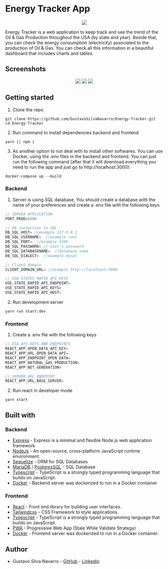 # Energy Tracker App

<p align="center">
  <img src="https://user-images.githubusercontent.com/66889974/213705383-18ab7760-b9a9-4195-a8c6-bb64cc2c2fd4.png" />
</p>

Energy Tracker is a web application to keep track and see the trend of the Oil & Gas Production throughout the USA (by state and year). Beside that, you can check the energy consumption (electricity) associated to the production of Oil & Gas. You can check all this information in a beautiful dashboard that includes charts and tables.

## Screenshots

<p align="center">
  <img src="https://user-images.githubusercontent.com/66889974/213713636-0c36740f-70f2-49dc-a850-5868cb50a056.png" />

  <img src="https://user-images.githubusercontent.com/66889974/213713746-8c82712e-abec-47f8-af3c-9c0777da3a26.png" />

  <img src="https://user-images.githubusercontent.com/66889974/213714045-d0a63ba9-a776-428a-bd9b-16de48aab8e9.png" />
</p>

## Getting started
1. Clone the repo
```shell
git clone https://github.com/GustavoSilvaNavarro/Energy-Tracker.git
cd Energy-Tracker
```

2. Run command to install dependencies backend and frontend
```shell
yarn || npm i
```

3. As another option to not deal with to install other softwares. You can use Docker, using the .env files in the backend and frontend. You can just run the following command (after that it will download everything you need to run the app and just go to http://localhost:3000):
```shell
docker-compose up --build
```

### Backend
1. Server is using SQL database, You should create a database with the name of your preferences and create a .env file with the following keys
```js
// SERVER APPLICATION
PORT_PROD=8080

// DB connection to SQL
DB_SQL_HOST= //example 127.0.0.1
DB_SQL_USERNAME=  //example root
DB_SQL_PORT=  //example 3306
DB_SQL_PASSWORD= // user's password
DB_SQL_DATABASENAME=  //database name
DB_SQL_DIALECT=  //example mysql

// Client domain
CLIENT_DOMAIN_URL= //example http://localhost:3000

// USA STATES RAPID API KEYS
USE_STATE_RAPID_API_ENDPOINT=
USE_STATE_RAPID_API_KEYS=
USE_STATE_RAPID_API_HOST=
```

2. Run development server
```shell
yarn run start:dev
```

### Frontend
1. Create a .env file with the following keys
```js
// EIA API KEYS AND ENDPOINTS
REACT_APP_OPEN_DATA_API_KEY=
REACT_APP_URL_OPEN_DATA_API=
REACT_APP_ENDPOINT_OPEN_DATA=
REACT_APP_NATURAL_GAS_PRODUCTION=
REACT_APP_NET_GENERATION=

// SERVER URL ENDPOINT
REACT_APP_URL_BASE_SERVER=
```
2. Run react in developer mode
```shell
yarn start
```

## Built with
### Backend
* [Express](https://expressjs.com/) - Express is a minimal and flexible Node.js web application framework
* [NodeJs](https://nodejs.org/en/) - An open-source, cross-platform JavaScript runtime environment.
* [Sequelize](https://sequelize.org/) - ORM for SQL Databases
* [MariaDB](https://mariadb.org/) / [PostgresSQL](https://www.postgresql.org/) - SQL Database
* [Typescript](https://www.typescriptlang.org/) - TypeScript is a strongly typed programming language that builds on JavaScript.
* [Docker](https://docs.docker.com/) - Backend server was dockerized to run in a Docker container

### Frontend
* [React](https://reactjs.org/) - Front end library for building user interfaces.
* [Tailwindcss](https://tailwindcss.com/) - CSS Framework to style applications.
* [Typescript](https://www.typescriptlang.org/) - TypeScript is a strongly typed programming language that builds on JavaScript.
* [PWA](https://developer.chrome.com/docs/workbox/) - Progressive Web App (Stale While Validate Strategy)
* [Docker](https://docs.docker.com/) - Frontend server was dockerized to run in a Docker container.

## Author
* Gustavo Silva Navarro - [GitHub](https://github.com/GustavoSilvaNavarro) - [Linkedin](https://www.linkedin.com/in/gustavo-silva-navarro/)
